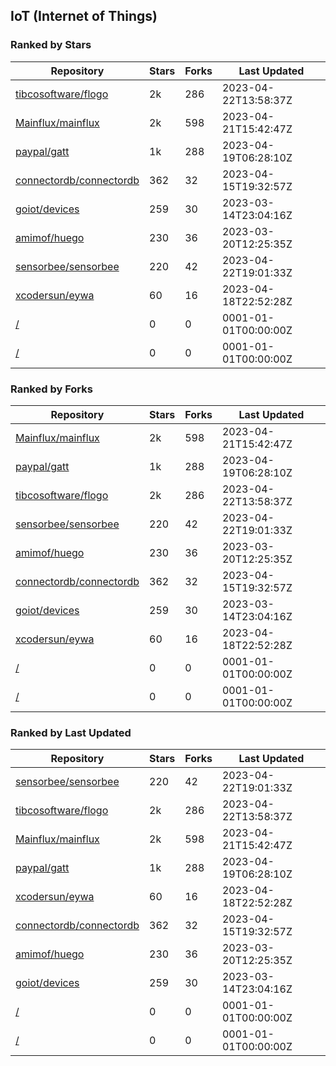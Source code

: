 ## IoT (Internet of Things)

### Ranked by Stars

| Repository | Stars | Forks | Last Updated |
|------------|-------|-------|--------------|
| [tibcosoftware/flogo](https://github.com/tibcosoftware/flogo) | 2k | 286 | 2023-04-22T13:58:37Z |
| [Mainflux/mainflux](https://github.com/Mainflux/mainflux) | 2k | 598 | 2023-04-21T15:42:47Z |
| [paypal/gatt](https://github.com/paypal/gatt) | 1k | 288 | 2023-04-19T06:28:10Z |
| [connectordb/connectordb](https://github.com/connectordb/connectordb) | 362 | 32 | 2023-04-15T19:32:57Z |
| [goiot/devices](https://github.com/goiot/devices) | 259 | 30 | 2023-03-14T23:04:16Z |
| [amimof/huego](https://github.com/amimof/huego) | 230 | 36 | 2023-03-20T12:25:35Z |
| [sensorbee/sensorbee](https://github.com/sensorbee/sensorbee) | 220 | 42 | 2023-04-22T19:01:33Z |
| [xcodersun/eywa](https://github.com/xcodersun/eywa) | 60 | 16 | 2023-04-18T22:52:28Z |
| [/](https://github.com/hybridgroup/gobot/) | 0 | 0 | 0001-01-01T00:00:00Z |
| [/](https://github.com/vaelen/iot/) | 0 | 0 | 0001-01-01T00:00:00Z |

### Ranked by Forks

| Repository | Stars | Forks | Last Updated |
|------------|-------|-------|--------------|
| [Mainflux/mainflux](https://github.com/Mainflux/mainflux) | 2k | 598 | 2023-04-21T15:42:47Z |
| [paypal/gatt](https://github.com/paypal/gatt) | 1k | 288 | 2023-04-19T06:28:10Z |
| [tibcosoftware/flogo](https://github.com/tibcosoftware/flogo) | 2k | 286 | 2023-04-22T13:58:37Z |
| [sensorbee/sensorbee](https://github.com/sensorbee/sensorbee) | 220 | 42 | 2023-04-22T19:01:33Z |
| [amimof/huego](https://github.com/amimof/huego) | 230 | 36 | 2023-03-20T12:25:35Z |
| [connectordb/connectordb](https://github.com/connectordb/connectordb) | 362 | 32 | 2023-04-15T19:32:57Z |
| [goiot/devices](https://github.com/goiot/devices) | 259 | 30 | 2023-03-14T23:04:16Z |
| [xcodersun/eywa](https://github.com/xcodersun/eywa) | 60 | 16 | 2023-04-18T22:52:28Z |
| [/](https://github.com/hybridgroup/gobot/) | 0 | 0 | 0001-01-01T00:00:00Z |
| [/](https://github.com/vaelen/iot/) | 0 | 0 | 0001-01-01T00:00:00Z |

### Ranked by Last Updated

| Repository | Stars | Forks | Last Updated |
|------------|-------|-------|--------------|
| [sensorbee/sensorbee](https://github.com/sensorbee/sensorbee) | 220 | 42 | 2023-04-22T19:01:33Z |
| [tibcosoftware/flogo](https://github.com/tibcosoftware/flogo) | 2k | 286 | 2023-04-22T13:58:37Z |
| [Mainflux/mainflux](https://github.com/Mainflux/mainflux) | 2k | 598 | 2023-04-21T15:42:47Z |
| [paypal/gatt](https://github.com/paypal/gatt) | 1k | 288 | 2023-04-19T06:28:10Z |
| [xcodersun/eywa](https://github.com/xcodersun/eywa) | 60 | 16 | 2023-04-18T22:52:28Z |
| [connectordb/connectordb](https://github.com/connectordb/connectordb) | 362 | 32 | 2023-04-15T19:32:57Z |
| [amimof/huego](https://github.com/amimof/huego) | 230 | 36 | 2023-03-20T12:25:35Z |
| [goiot/devices](https://github.com/goiot/devices) | 259 | 30 | 2023-03-14T23:04:16Z |
| [/](https://github.com/hybridgroup/gobot/) | 0 | 0 | 0001-01-01T00:00:00Z |
| [/](https://github.com/vaelen/iot/) | 0 | 0 | 0001-01-01T00:00:00Z |

